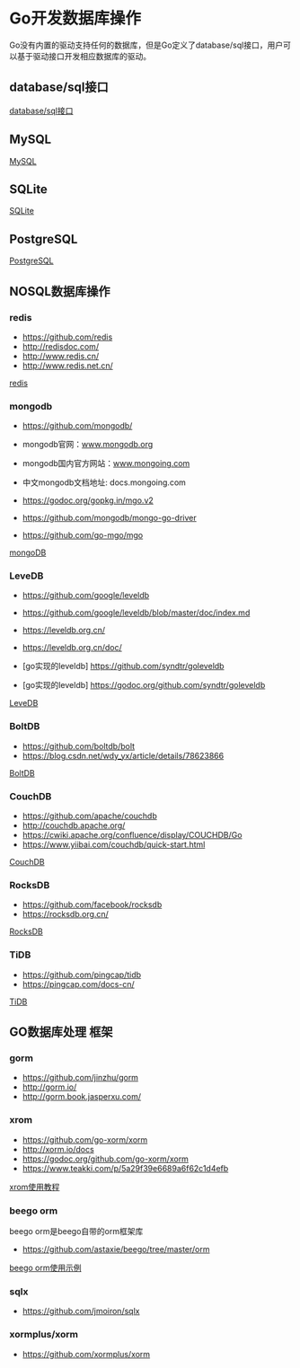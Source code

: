 # Go开发数据库操作
Go没有内置的驱动支持任何的数据库，但是Go定义了database/sql接口，用户可以基于驱动接口开发相应数据库的驱动。

## database/sql接口
[database/sql接口](01-database_sql.md)
## MySQL
[MySQL](02-MySQL操作.md)
## SQLite
[SQLite](03-SQLite.md)
## PostgreSQL
[PostgreSQL](04-PostgreSQL.md)

## NOSQL数据库操作
### redis
* https://github.com/redis
* http://redisdoc.com/
* http://www.redis.cn/
* http://www.redis.net.cn/


[redis](05-redis.md)
### mongodb
* https://github.com/mongodb/
* mongodb官网：www.mongodb.org
* mongodb国内官方网站：www.mongoing.com
* 中文mongodb文档地址: docs.mongoing.com

* https://godoc.org/gopkg.in/mgo.v2
* https://github.com/mongodb/mongo-go-driver
* https://github.com/go-mgo/mgo

[mongoDB](06-mongoDB.md)
### LeveDB 
* https://github.com/google/leveldb
* https://github.com/google/leveldb/blob/master/doc/index.md
* https://leveldb.org.cn/
* https://leveldb.org.cn/doc/


* [go实现的leveldb] https://github.com/syndtr/goleveldb
* [go实现的leveldb] https://godoc.org/github.com/syndtr/goleveldb

[LeveDB](LeveDB.md)
### BoltDB
* https://github.com/boltdb/bolt
* https://blog.csdn.net/wdy_yx/article/details/78623866

[BoltDB](BoltDB.md)
### CouchDB
* https://github.com/apache/couchdb
* http://couchdb.apache.org/
* https://cwiki.apache.org/confluence/display/COUCHDB/Go
* https://www.yiibai.com/couchdb/quick-start.html

[CouchDB](CouchDB.md)
### RocksDB
* https://github.com/facebook/rocksdb
* https://rocksdb.org.cn/

[RocksDB](RocksDB.md)
### TiDB
* https://github.com/pingcap/tidb
* https://pingcap.com/docs-cn/


[TiDB](TiDB.md)
## GO数据库处理 框架
### gorm
* https://github.com/jinzhu/gorm
* http://gorm.io/
* http://gorm.book.jasperxu.com/
### xrom
* https://github.com/go-xorm/xorm
* http://xorm.io/docs
* https://godoc.org/github.com/go-xorm/xorm
* https://www.teakki.com/p/5a29f39e6689a6f62c1d4efb

[xrom使用教程](./xorm/xorm.md)
### beego orm
beego orm是beego自带的orm框架库
* https://github.com/astaxie/beego/tree/master/orm

[beego orm使用示例](../GoWeb框架/beego/DB.md)

### sqlx
* https://github.com/jmoiron/sqlx
### xormplus/xorm
* https://github.com/xormplus/xorm

